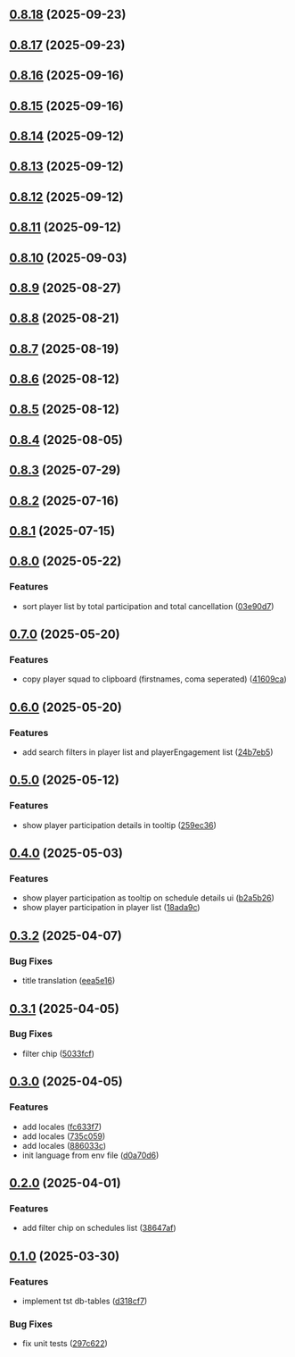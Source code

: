 ## [0.8.18](https://github.com/qaldak/squad-manager/compare/v0.8.17...v0.8.18) (2025-09-23)

## [0.8.17](https://github.com/qaldak/squad-manager/compare/v0.8.16...v0.8.17) (2025-09-23)

## [0.8.16](https://github.com/qaldak/squad-manager/compare/v0.8.15...v0.8.16) (2025-09-16)

## [0.8.15](https://github.com/qaldak/squad-manager/compare/v0.8.14...v0.8.15) (2025-09-16)

## [0.8.14](https://github.com/qaldak/squad-manager/compare/v0.8.13...v0.8.14) (2025-09-12)

## [0.8.13](https://github.com/qaldak/squad-manager/compare/v0.8.12...v0.8.13) (2025-09-12)

## [0.8.12](https://github.com/qaldak/squad-manager/compare/v0.8.11...v0.8.12) (2025-09-12)

## [0.8.11](https://github.com/qaldak/squad-manager/compare/v0.8.10...v0.8.11) (2025-09-12)

## [0.8.10](https://github.com/qaldak/squad-manager/compare/v0.8.9...v0.8.10) (2025-09-03)

## [0.8.9](https://github.com/qaldak/squad-manager/compare/v0.8.8...v0.8.9) (2025-08-27)

## [0.8.8](https://github.com/qaldak/squad-manager/compare/v0.8.7...v0.8.8) (2025-08-21)

## [0.8.7](https://github.com/qaldak/squad-manager/compare/v0.8.6...v0.8.7) (2025-08-19)

## [0.8.6](https://github.com/qaldak/squad-manager/compare/v0.8.5...v0.8.6) (2025-08-12)

## [0.8.5](https://github.com/qaldak/squad-manager/compare/v0.8.4...v0.8.5) (2025-08-12)

## [0.8.4](https://github.com/qaldak/squad-manager/compare/v0.8.3...v0.8.4) (2025-08-05)

## [0.8.3](https://github.com/qaldak/squad-manager/compare/v0.8.2...v0.8.3) (2025-07-29)

## [0.8.2](https://github.com/qaldak/squad-manager/compare/v0.8.1...v0.8.2) (2025-07-16)

## [0.8.1](https://github.com/qaldak/squad-manager/compare/v0.8.0...v0.8.1) (2025-07-15)

## [0.8.0](https://github.com/qaldak/squad-manager/compare/v0.7.0...v0.8.0) (2025-05-22)

### Features

* sort player list by total participation and total cancellation ([03e90d7](https://github.com/qaldak/squad-manager/commit/03e90d7d24257428a4cd104ce3e61f4f66689b93))

## [0.7.0](https://github.com/qaldak/squad-manager/compare/v0.6.0...v0.7.0) (2025-05-20)

### Features

* copy player squad to clipboard (firstnames, coma seperated) ([41609ca](https://github.com/qaldak/squad-manager/commit/41609ca7be1b1853a075a2bb92c160182de08d52))

## [0.6.0](https://github.com/qaldak/squad-manager/compare/v0.5.0...v0.6.0) (2025-05-20)

### Features

* add search filters in player list and playerEngagement list ([24b7eb5](https://github.com/qaldak/squad-manager/commit/24b7eb59c89264045e57321fa31cd83de6f74c4f))

## [0.5.0](https://github.com/qaldak/squad-manager/compare/v0.4.0...v0.5.0) (2025-05-12)

### Features

* show player participation details in tooltip ([259ec36](https://github.com/qaldak/squad-manager/commit/259ec3650f6e793a0e61740c62bdc487185c8bae))

## [0.4.0](https://github.com/qaldak/squad-manager/compare/v0.3.2...v0.4.0) (2025-05-03)

### Features

* show player participation as tooltip on schedule details ui ([b2a5b26](https://github.com/qaldak/squad-manager/commit/b2a5b268d6e57603bb67832be26bf6d9a3050bd6))
* show player participation in player list ([18ada9c](https://github.com/qaldak/squad-manager/commit/18ada9c6e44734e61faf3daf271b5179af2e2509))

## [0.3.2](https://github.com/qaldak/squad-manager/compare/v0.3.1...v0.3.2) (2025-04-07)

### Bug Fixes

* title translation ([eea5e16](https://github.com/qaldak/squad-manager/commit/eea5e16eae6dd3f8c6e55f0f0f8546decb4fae52))

## [0.3.1](https://github.com/qaldak/squad-manager/compare/v0.3.0...v0.3.1) (2025-04-05)

### Bug Fixes

* filter chip ([5033fcf](https://github.com/qaldak/squad-manager/commit/5033fcfb5a29bbcb978c14c38e342683863ca560))

## [0.3.0](https://github.com/qaldak/squad-manager/compare/v0.2.0...v0.3.0) (2025-04-05)

### Features

* add locales ([fc633f7](https://github.com/qaldak/squad-manager/commit/fc633f7c54b87d13409bd55b504e0481efe40a55))
* add locales ([735c059](https://github.com/qaldak/squad-manager/commit/735c059118275b9a745e2b6429530d27c8edf182))
* add locales ([886033c](https://github.com/qaldak/squad-manager/commit/886033cd307d0d797899f3d87747c7cd5258e5a7))
* init language from env file ([d0a70d6](https://github.com/qaldak/squad-manager/commit/d0a70d6279d16cbb25c4bf564f6019fb8d6ef6f1))

## [0.2.0](https://github.com/qaldak/squad-manager/compare/v0.1.0...v0.2.0) (2025-04-01)

### Features

* add filter chip on schedules list ([38647af](https://github.com/qaldak/squad-manager/commit/38647afc705c6b2a711b456abd0b23a361339299))

## [0.1.0](https://github.com/qaldak/squad-manager/compare/v0.0.1...v0.1.0) (2025-03-30)

### Features

* implement tst db-tables ([d318cf7](https://github.com/qaldak/squad-manager/commit/d318cf72e3d50e5ae0826551d8bc89f5d890a554))

### Bug Fixes

* fix unit tests ([297c622](https://github.com/qaldak/squad-manager/commit/297c622b94d7278c47439106df692996336a4d8e))
